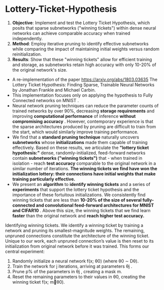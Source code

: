 # Lottery-Ticket-Hypothesis
1. **Objective**: Implement and test the Lottery Ticket Hypothesis, which posits that sparse subnetworks ("winning tickets") within dense neural networks can achieve comparable accuracy when trained independently.
2. **Method**: Employ iterative pruning to identify effective subnetworks while comparing the impact of maintaining initial weights versus random reinitialization.
3. **Results**: Show that these "winning tickets" allow for efficient training and storage, as subnetworks retain high accuracy with only 10-20% of the original network's size.


- A re-implementation of the paper https://arxiv.org/abs/1803.03635 The Lottery Ticket Hypothesis: Finding Sparse, Trainable Neural Networks by Jonathan Frankle and Michael Carbin.
- This implementation focuses only on applying the hypothesis to Fully Connected networks on MNIST .
- Neural network pruning techniques can reduce the parameter counts of trained networks by over 90%, decreasing **storage requirements** and improving **computational performance** of inference **without compromising accuracy** . However, contemporary experience is that the sparse architectures produced by pruning are difficult to train from the start, which would similarly improve training performance.
- We find that a **standard pruning technique** naturally uncovers **subnetworks** whose **initializations** made them capable of training effectively. Based on these results, we articulate the **"lottery ticket hypothesis:"** dense, randomly-initialized, feed-forward networks contain **subnetworks ("winning tickets")** that - when trained in isolation - reach **test accuracy** comparable to the original network in a similar number of iterations. **The winning tickets we find have won the initialization lottery: their connections have initial weights that make training particularly effective.**
- We present an **algorithm** to **identify winning tickets** and a series of **experiments** that support the lottery ticket hypothesis and the importance of these fortuitous initializations. We consistently find winning tickets that are less than **10-20% of the size of several fully-connected and convolutional feed-forward architectures for MNIST and CIFAR10** . Above this size, the winning tickets that we find learn **faster** than the original network and **reach higher test accuracy.**

Identifying winning tickets. We identify a winning ticket by training a network and pruning its
smallest-magnitude weights. The remaining, unpruned connections constitute the architecture of the
winning ticket. Unique to our work, each unpruned connection’s value is then reset to its initialization
from original network before it was trained. This forms our central experiment:
1. Randomly initialize a neural network f(x; θ0) (where θ0 ∼ Dθ).
2. Train the network for j iterations, arriving at parameters θj .
3. Prune p% of the parameters in θj , creating a mask m.
4. Reset the remaining parameters to their values in θ0, creating the winning ticket f(x; mθ0).
